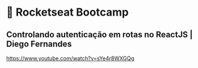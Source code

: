 # :rocket: Rocketseat Bootcamp

## Controlando autenticação em rotas no ReactJS | Diego Fernandes

https://www.youtube.com/watch?v=sYe4r8WXGQg  

